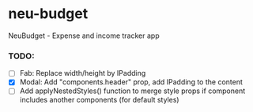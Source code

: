 # neu-budget

NeuBudget - Expense and income tracker app

### TODO:

- [ ] Fab: Replace width/height by IPadding
- [x] Modal: Add "components.header" prop, add IPadding to the content
- [ ] Add applyNestedStyles() function to merge style props if component includes another components (for default styles)
